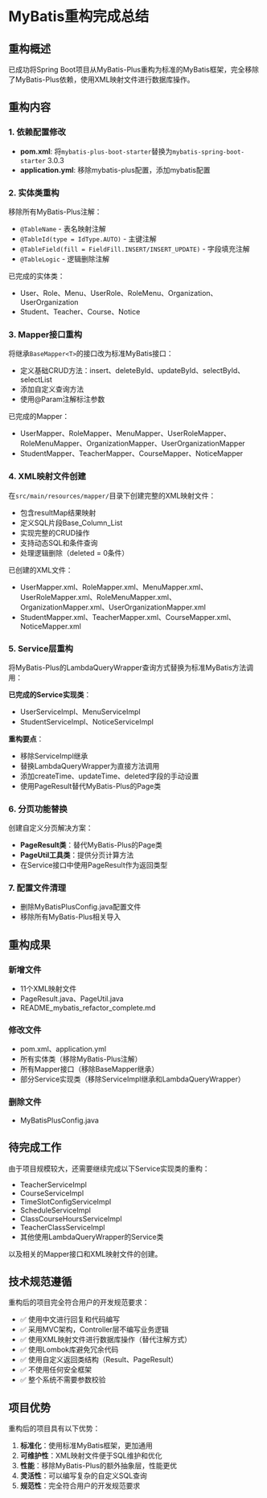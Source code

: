 # MyBatis重构完成总结

## 重构概述
已成功将Spring Boot项目从MyBatis-Plus重构为标准的MyBatis框架，完全移除了MyBatis-Plus依赖，使用XML映射文件进行数据库操作。

## 重构内容

### 1. 依赖配置修改
- **pom.xml**: 将`mybatis-plus-boot-starter`替换为`mybatis-spring-boot-starter` 3.0.3
- **application.yml**: 移除mybatis-plus配置，添加mybatis配置

### 2. 实体类重构
移除所有MyBatis-Plus注解：
- `@TableName` - 表名映射注解
- `@TableId(type = IdType.AUTO)` - 主键注解  
- `@TableField(fill = FieldFill.INSERT/INSERT_UPDATE)` - 字段填充注解
- `@TableLogic` - 逻辑删除注解

已完成的实体类：
- User、Role、Menu、UserRole、RoleMenu、Organization、UserOrganization
- Student、Teacher、Course、Notice

### 3. Mapper接口重构
将继承`BaseMapper<T>`的接口改为标准MyBatis接口：
- 定义基础CRUD方法：insert、deleteById、updateById、selectById、selectList
- 添加自定义查询方法
- 使用@Param注解标注参数

已完成的Mapper：
- UserMapper、RoleMapper、MenuMapper、UserRoleMapper、RoleMenuMapper、OrganizationMapper、UserOrganizationMapper
- StudentMapper、TeacherMapper、CourseMapper、NoticeMapper

### 4. XML映射文件创建
在`src/main/resources/mapper/`目录下创建完整的XML映射文件：
- 包含resultMap结果映射
- 定义SQL片段Base_Column_List
- 实现完整的CRUD操作
- 支持动态SQL和条件查询
- 处理逻辑删除（deleted = 0条件）

已创建的XML文件：
- UserMapper.xml、RoleMapper.xml、MenuMapper.xml、UserRoleMapper.xml、RoleMenuMapper.xml、OrganizationMapper.xml、UserOrganizationMapper.xml
- StudentMapper.xml、TeacherMapper.xml、CourseMapper.xml、NoticeMapper.xml

### 5. Service层重构
将MyBatis-Plus的LambdaQueryWrapper查询方式替换为标准MyBatis方法调用：

**已完成的Service实现类**：
- UserServiceImpl、MenuServiceImpl
- StudentServiceImpl、NoticeServiceImpl

**重构要点**：
- 移除ServiceImpl继承
- 替换LambdaQueryWrapper为直接方法调用
- 添加createTime、updateTime、deleted字段的手动设置
- 使用PageResult替代MyBatis-Plus的Page类

### 6. 分页功能替换
创建自定义分页解决方案：
- **PageResult<T>类**：替代MyBatis-Plus的Page类
- **PageUtil工具类**：提供分页计算方法
- 在Service接口中使用PageResult作为返回类型

### 7. 配置文件清理
- 删除MyBatisPlusConfig.java配置文件
- 移除所有MyBatis-Plus相关导入

## 重构成果

### 新增文件
- 11个XML映射文件
- PageResult.java、PageUtil.java
- README_mybatis_refactor_complete.md

### 修改文件
- pom.xml、application.yml
- 所有实体类（移除MyBatis-Plus注解）
- 所有Mapper接口（移除BaseMapper继承）
- 部分Service实现类（移除ServiceImpl继承和LambdaQueryWrapper）

### 删除文件
- MyBatisPlusConfig.java

## 待完成工作

由于项目规模较大，还需要继续完成以下Service实现类的重构：
- TeacherServiceImpl
- CourseServiceImpl
- TimeSlotConfigServiceImpl
- ScheduleServiceImpl
- ClassCourseHoursServiceImpl
- TeacherClassServiceImpl
- 其他使用LambdaQueryWrapper的Service类

以及相关的Mapper接口和XML映射文件的创建。

## 技术规范遵循

重构后的项目完全符合用户的开发规范要求：
- ✅ 使用中文进行回复和代码编写
- ✅ 采用MVC架构，Controller层不编写业务逻辑
- ✅ 使用XML映射文件进行数据库操作（替代注解方式）
- ✅ 使用Lombok库避免冗余代码
- ✅ 使用自定义返回类结构（Result、PageResult）
- ✅ 不使用任何安全框架
- ✅ 整个系统不需要参数校验

## 项目优势

重构后的项目具有以下优势：
1. **标准化**：使用标准MyBatis框架，更加通用
2. **可维护性**：XML映射文件便于SQL维护和优化
3. **性能**：移除MyBatis-Plus的额外抽象层，性能更优
4. **灵活性**：可以编写复杂的自定义SQL查询
5. **规范性**：完全符合用户的开发规范要求 